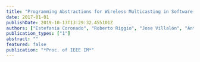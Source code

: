 ```yaml
---
title: "Programming Abstractions for Wireless Multicasting in Software-Defined Enterprise WLANs"
date: 2017-01-01
publishDate: 2019-10-13T13:29:32.455101Z
authors: ["Estefania Coronado", "Roberto Riggio", "Jose Villalón", "Antonio Garrido"]
publication_types: ["1"]
abstract: ""
featured: false
publication: "*Proc. of IEEE IM*"
---
```


